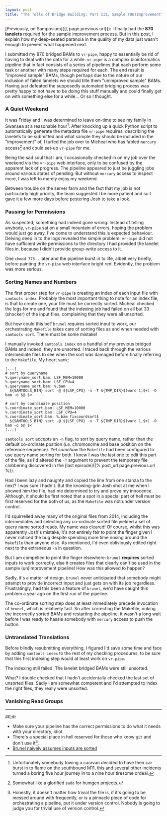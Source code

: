 ```yaml
---
layout: post
title: "The Tolls of Bridge Building: Part III, Sample (Un)Improvement"
---
```


[Previously, on Samposium]({{ page.previous.url}}): I finally had the **870 lanelets** required for the
sample improvement process. But in this post, I explain how my deep-seated paranoia in the quality of my
data just wasn't enough to prevent what happened next.

I submitted my 870 bridged BAMs to `vr-pipe`, happy to essentially be rid of having to deal with the data
for a while. `vr-pipe` is a complex bioinformatics pipeline that in fact consists of a series of pipelines
that each perform some task or another with many steps required for each. The end result is "improved sample"
BAMs, though perhaps due to the nature of our inclusion of failed lanelets we should title them
"unimproved sample" BAMs.
Having just defeated the supposedly automated bridging process was pretty happy to not have to be doing
this stuff manually and could finally get on with something else for a while... Or so I thought.

### A Quiet Weekend
It was Friday and I was determined to leave on-time to see my family in Swansea at a reasonable hour[^1].
After knocking up a quick Python script to automatically generate the metadata file `vr-pipe` requires,
describing the lanelets to be submitted and what sample they should be included in the "improvement" of,
I turfed the job over to Micheal who has fabled `mercury` access[^2] and could set-up `vr-pipe` for me.

Being the sad soul that I am, I occasionally checked in on my job over the weekend via the `vr-pipe` web interface,
only to be confused by the apparent lack of progress. The pipeline appeared to just be juggling jobs around
various states of pending. But without `mercury` access to inspect more, I was left to merely enjoy my weekend.

Between trouble on the server farm and the fact that my job is not particularly high priority,
the team suggested I be more patient and so I gave it a few more days before pestering Josh to take a look.

### Pausing for Permissions
As suspected, something had indeed gone wrong. Instead of telling anybody, `vr-pipe` sat on a small mountain
of errors, hoping the problem would just go away. I've come to understand this is expected behaviour.
Delving deep in to the logs revealed the simple problem: `vr-pipe` did not have sufficient write permissions
to the directory I had provided the lanelet files in, because I didn't provide group-write access to it.

One ```chmod 775 .``` later and the pipeline burst in to life, albeit very briefly, before painting the `vr-pipe`
web interface bright red. Evidently, the problem was more serious.

### Sorting Names and Numbers
The first proper step for `vr-pipe` is creating an index of each input file with `samtools index`.
Probably the most important thing to note for an index file, is that to create one, your file must be
correctly sorted. Micheal checked the logs for me and found that the indexing job had failed on all but
33 (shocker) of the input files, complaining that they were all unsorted.

But how could this be? `brunel` requires sorted input to work, our orchestrating `Makefile` takes
care of sorting files as and when needed with `samtools sort`. There must be some mistake!

I manually invoked `samtools index` on a handful of my previous bridged BAMs and indeed, they are unsorted.
I traced back through the various intermediate files to see when the sort was damaged before finally
referring to the `Makefile`. My heart sank:

```Make
[...]
# sort by queryname
%.queryname_sort.bam: LSF_MEM=10000
%.queryname_sort.bam: LSF_CPU=4
%.queryname_sort.bam: %.bam
  ${SAMTOOLS_BIN} sort -@ ${LSF_CPU} -n -T ${TMP_DIR}$(word 1,$+) -O bam -o $@ $<

# sort by coordinate position
%.coordinate_sort.bam: LSF_MEM=10000
%.coordinate_sort.bam: LSF_CPU=4
%.coordinate_sort.bam: %.bam fixcoordsort$
  ${SAMTOOLS_BIN} sort -@ ${LSF_CPU} -n -T ${TMP_DIR}$(word 1,$+) -O bam -o $@ $<
[...]
```

`samtools sort` accepts an `-n` flag, to sort by query name, rather than the default co-ordinate position
(*i.e.* chromosome and base position on the reference sequence). Yet *somehow* the `Makefile` had been configured
to use query name sorting for both. I knew I was the last one to edit this part of the file, as I'd altered
the `-T` argument to prevent the temporary file clobbering discovered in the [last episode]({% post_url page.previous.url %}).

Had I been lazy and naughty and copied the line from one stanza to the next? I was sure I hadn't.
But the knowing-grin Josh shot at me when I showed him the file, had me determined to try and prove my innocence.
Although, it should be first noted that a spot in a special part of hell must be first reserved for the both of us,
as the `Makefile` was not under version control.

I'd squirrelled away many of the original files from 2014, including the intermediates and selecting any
co-ordinate sorted file yielded a set of query name sorted reads. My name was cleared! Of course, whilst
this was apparently Josh's mistake, it's not entirely fair to point the finger given I never noticed the bug
despite spending more time nosing around the `Makefile` than anyone else. As mentioned, I'd even obliviously edited right next to the extraneous `-n` in question.

But I am compelled to point the finger elsewhere: `brunel` **requires** sorted inputs to work correctly, else it
creates files that clearly can't be used in the sample (un)improvement pipeline! How was this allowed to happen?

Sadly, it's a matter of design. `brunel` never anticipated that somebody might attempt to provide incorrect
input and just gets on with its job regardless. Frustratingly, had this been a feature of `brunel`, we'd have
caught this problem a year ago on the first run of the pipeline.

The co-ordinate sorting step does at least immediately precede invocation of `brunel`, which is relatively
fast. So after correcting the Makefile, nuking the incorrectly sorted BAMs and restarting the pipeline, it
wasn't a long wait before I was ready to hassle somebody with `mercury` access to push the button.

### Untranslated Translations
Before blindly resubmitting everything, I figured I'd save some time and face by adding
`samtools index` to the rest of my checking procedures, to be sure that this first indexing
step would at least work on `vr-pipe`.

The indexing still failed. The lanelet bridged BAMs were still unsorted.

What? I double checked that I hadn't accidentally checked the last set of unsorted files.
Sadly I am somewhat competent and I'd attempted to index the right files, they really were unsorted.



### Vanishing Read Groups

* * *
#tl;dr
* Make sure your pipeline has the correct permissions to do what it needs with your directory, idiot.
* There's a special place in hell reserved for those who know `git` and don't use it[^3].
* [Brunel naively assumes inputs are sorted](https://github.com/wtsi-hgi/bridgebuilder/issues/7)

[^1]: Unfortunately somebody towing a caravan decided to have their car burst in to flame on the southbound M11, this and several other incidents turned a boring five hour journey in to a nine hour tiresome ordeal.
[^2]: Somewhat like a glorified `sudo` for humgen projects.
[^3]: Honestly, it doesn't matter how trivial the file is, if it's going to be messed around with frequently, or is a pinnacle piece of code for orchestrating a pipeline, put it under version control. Nobody is going to judge you for trivial use of version control.
